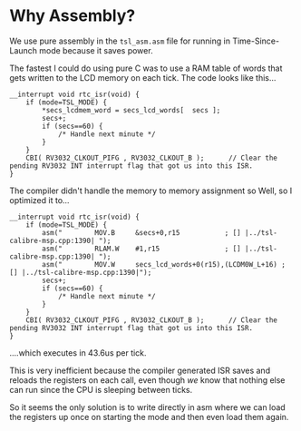 # Why Assembly?

We use pure assembly in the `tsl_asm.asm` file for running in Time-Since-Launch mode because it saves power.

The fastest I could do using pure C was to use a RAM table of words that gets written to the LCD memory on each tick. The code looks like this...

```
__interrupt void rtc_isr(void) {
	if (mode=TSL_MODE) {
		*secs_lcdmem_word = secs_lcd_words[  secs ];
		secs+;
		if (secs==60) {
			/* Handle next minute */
		}
	}
 	CBI( RV3032_CLKOUT_PIFG , RV3032_CLKOUT_B );      // Clear the pending RV3032 INT interrupt flag that got us into this ISR.
}
```

The compiler didn't handle the memory to memory assignment so Well, so I optimized it to...

```
__interrupt void rtc_isr(void) {
	if (mode=TSL_MODE) {
        asm("        MOV.B     &secs+0,r15           ; [] |../tsl-calibre-msp.cpp:1390| ");
        asm("        RLAM.W    #1,r15                ; [] |../tsl-calibre-msp.cpp:1390| ");
        asm("        MOV.W     secs_lcd_words+0(r15),(LCDM0W_L+16) ; [] |../tsl-calibre-msp.cpp:1390|");
		secs+;
		if (secs==60) {
			/* Handle next minute */
		}
	}
 	CBI( RV3032_CLKOUT_PIFG , RV3032_CLKOUT_B );      // Clear the pending RV3032 INT interrupt flag that got us into this ISR.
}
```

....which executes in 43.6us per tick. 

This is very inefficient because the compiler generated ISR saves and reloads the registers on each call, even though *we* know that nothing else can run since the CPU is sleeping between ticks. 

So it seems the only solution is to write directly in asm where we can load the registers up once on starting the mode and then even load them again. 




